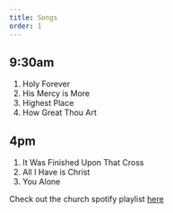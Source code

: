 ```yaml
---
title: Songs
order: 1
---
```


## 9:30am 
1. Holy Forever
2. His Mercy is More
3. Highest Place
4. How Great Thou Art

## 4pm 
1. It Was Finished Upon That Cross
2. All I Have is Christ
3. You Alone

Check out the church spotify playlist [here](https://open.spotify.com/playlist/3gh0ZKXkJBDbNEnZqJJDXj?si=0908aa3f87544643)
